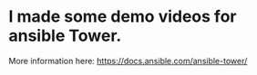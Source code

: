 # I made some demo videos for ansible Tower.

More information here:
https://docs.ansible.com/ansible-tower/
